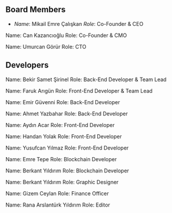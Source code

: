 ## Board Members

- *Name*: Mikail Emre Çalışkan
  *Role*: Co-Founder & CEO

Name: Can Kazancıoğlu
Role: Co-Founder & CMO

Name: Umurcan Görür
Role: CTO

## Developers

Name: Bekir Samet Şirinel
Role: Back-End Developer & Team Lead 

Name: Faruk Arıgün
Role: Front-End Developer & Team Lead 

Name: Emir Güvenni
Role: Back-End Developer

Name: Ahmet Yazbahar
Role: Back-End Developer

Name: Aydın Acar
Role: Front-End Developer

Name: Handan Yolak
Role: Front-End Developer

Name: Yusufcan Yılmaz
Role: Front-End Developer

Name: Emre Tepe
Role: Blockchain Developer

Name: Berkant Yıldırım
Role: Blockchain Developer

Name: Berkant Yıldırım
Role: Graphic Designer

Name: Gizem Ceylan
Role: Finance Officer

Name: Rana Arslantürk Yıldırım
Role: Editor
